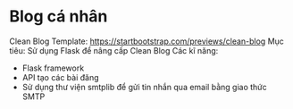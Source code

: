 # Blog cá nhân
Clean Blog Template: https://startbootstrap.com/previews/clean-blog
Mục tiêu: Sử dụng Flask để nâng cấp Clean Blog
Các kĩ năng: 
  + Flask framework
  + API tạo các bài đăng
  + Sử dụng thư viện smtplib để gửi tin nhắn qua email bằng giao thức SMTP
